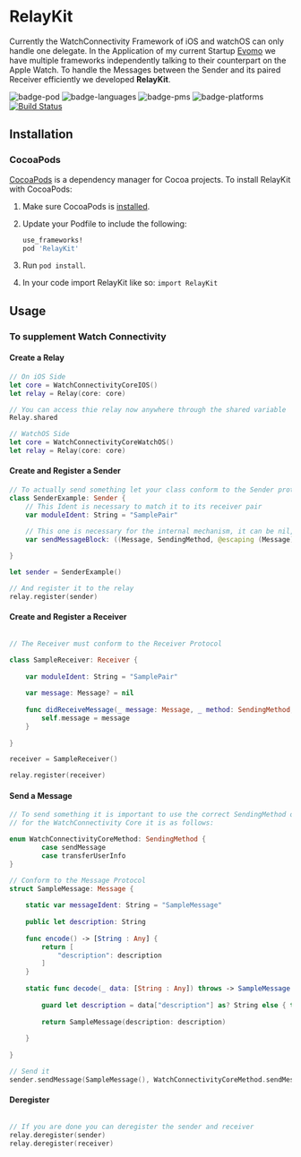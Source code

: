 # RelayKit

Currently the WatchConnectivity Framework of iOS and watchOS can only handle one delegate. In the Application of my current Startup [Evomo][Evomo] we have multiple frameworks independently talking to their counterpart on the Apple Watch. To handle the Messages between the Sender and its paired Receiver efficiently we developed **RelayKit**.

![badge-pod] ![badge-languages] ![badge-pms] ![badge-platforms] [![Build Status](https://travis-ci.org/Narsail/relaykit.svg?branch=master)](https://travis-ci.org/Narsail/relaykit)

[Evomo]: www.evomo.de

## Installation
### CocoaPods
[CocoaPods][] is a dependency manager for Cocoa projects. To install RelayKit with CocoaPods:

 1. Make sure CocoaPods is [installed][CocoaPods Installation].

 2. Update your Podfile to include the following:

    ``` ruby
    use_frameworks!
    pod 'RelayKit'
    ```

 3. Run `pod install`.

[CocoaPods]: https://cocoapods.org
[CocoaPods Installation]: https://guides.cocoapods.org/using/getting-started.html#getting-started
 
 4. In your code import RelayKit like so:
   `import RelayKit`
   
## Usage
### To supplement Watch Connectivity
#### Create a Relay

```swift
// On iOS Side
let core = WatchConnectivityCoreIOS()
let relay = Relay(core: core)

// You can access thie relay now anywhere through the shared variable
Relay.shared 

// WatchOS Side
let core = WatchConnectivityCoreWatchOS()
let relay = Relay(core: core)
```

#### Create and Register a Sender
```swift
// To actually send something let your class conform to the Sender protocol
class SenderExample: Sender {
    // This Ident is necessary to match it to its receiver pair
    var moduleIdent: String = "SamplePair"
    
    // This one is necessary for the internal mechanism, it can be nil, no default necessary
    var sendMessageBlock: ((Message, SendingMethod, @escaping (Message) -> Void, @escaping (Error) -> Void) -> Void)?

}

let sender = SenderExample()

// And register it to the relay
relay.register(sender)
```
#### Create and Register a Receiver

```swift

// The Receiver must conform to the Receiver Protocol

class SampleReceiver: Receiver {
    
    var moduleIdent: String = "SamplePair"
    
    var message: Message? = nil
    
    func didReceiveMessage(_ message: Message, _ method: SendingMethod, _ replyHandler: ((Message) -> Void)?) {
        self.message = message
    }
    
}

receiver = SampleReceiver()

relay.register(receiver)

```

#### Send a Message
```swift
// To send something it is important to use the correct SendingMethod of the Core you use
// for the WatchConnectivity Core it is as follows:

enum WatchConnectivityCoreMethod: SendingMethod {
        case sendMessage
        case transferUserInfo
}

// Conform to the Message Protocol
struct SampleMessage: Message {
    
    static var messageIdent: String = "SampleMessage"
    
    public let description: String
    
    func encode() -> [String : Any] {
        return [
            "description": description
        ]
    }
    
    static func decode(_ data: [String : Any]) throws -> SampleMessage {
        
        guard let description = data["description"] as? String else { throw MessageError.keyNotFound(key: "description") }
        
        return SampleMessage(description: description)
        
    }
    
}

// Send it
sender.sendMessage(SampleMessage(), WatchConnectivityCoreMethod.sendMessage)
```

#### Deregister

```swift

// If you are done you can deregister the sender and receiver
relay.deregister(sender)
relay.deregister(receiver)

```


[badge-pod]: https://img.shields.io/cocoapods/v/RelayKit.svg?label=version
[badge-pms]: https://img.shields.io/badge/supports-CocoaPods-green.svg
[badge-languages]: https://img.shields.io/badge/languages-Swift-orange.svg
[badge-platforms]: https://img.shields.io/badge/platforms-iOS%20%7C%20watchOS-lightgrey.svg
[badge-mit]: https://img.shields.io/badge/license-MIT-blue.svg

<!-- https://img.shields.io/badge/supports-CocoaPods%20%7C%20Carthage%20%7C%20SwiftPM-green.svg -->

